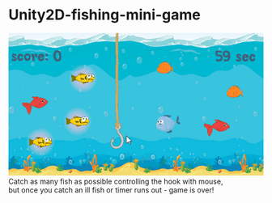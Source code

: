 # Unity2D-fishing-mini-game
![](fishGif1.gif)
<br> Catch as many fish as possible controlling the hook with mouse,
<br> but once you catch an ill fish or timer runs out - game is over!
